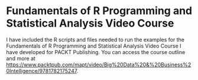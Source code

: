 # Fundamentals of R Programming and Statistical Analysis Video Course
I have included the R scripts and files needed to run the examples for the Fundamentals of R Programming and Statistical Analysis Video Course I have developed for PACKT Publishing. You can access the course outline and more at https://www.packtpub.com/mapt/video/Big%20Data%20&%20Business%20Intelligence/9781782175247.


